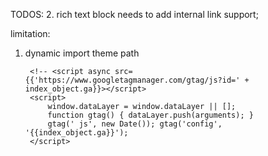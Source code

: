 TODOS:
2. rich text block needs to add internal link support;

limitation:
1. dynamic import theme path

        <!-- <script async src={{'https://www.googletagmanager.com/gtag/js?id=' + index_object.ga}}></script>
        <script>
            window.dataLayer = window.dataLayer || [];
            function gtag() { dataLayer.push(arguments); }
            gtag(' js', new Date()); gtag('config', '{{index_object.ga}}'); 
        </script>